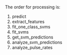 The order for processing is:

1) predict
2) extract_features
3) fit_one_class_svms
4) fit_svms
5) get_svm_predictions
6) analyze_svm_predictions
8) analyze_pulse_rates
